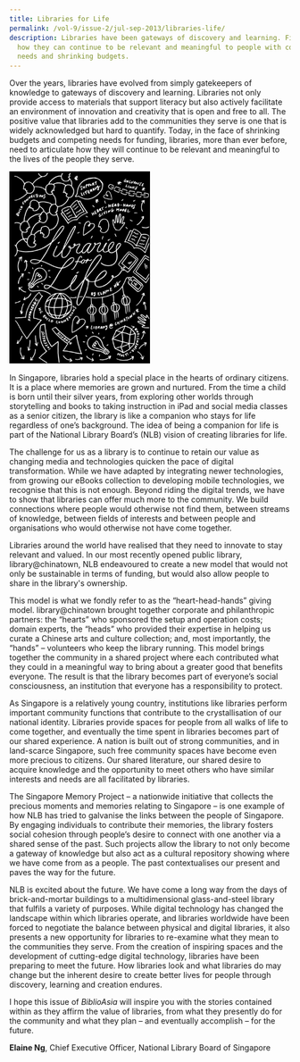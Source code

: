 ```yaml
---
title: Libraries for Life
permalink: /vol-9/issue-2/jul-sep-2013/libraries-life/
description: Libraries have been gateways of discovery and learning. Find out
  how they can continue to be relevant and meaningful to people with competing
  needs and shrinking budgets.
---
```

Over the years, libraries have evolved from simply gatekeepers of knowledge to gateways of discovery and learning. Libraries not only provide access to materials that support literacy but also actively facilitate an environment of innovation and creativity that is open and free to all. The positive value that libraries add to the communities they serve is one that is widely acknowledged but hard to quantify. Today, in the face of shrinking budgets and competing needs for funding, libraries, more than ever before, need to articulate how they will continue to be relevant and meaningful to the lives of the people they serve.

<div>
<img style="width:50%;" src="/images/Vol%209%20Issue%202/Libraries%20for%20Life/CE%20Illo%20New-edit.jpg">
</div>
	
In Singapore, libraries hold a special place in the hearts of ordinary citizens. It is a place where memories are grown and nurtured. From the time a child is born until their silver years, from exploring other worlds through storytelling and books to taking instruction in iPad and social media classes as a senior citizen, the library is like a companion who stays for life regardless of one’s background. The idea of being a companion for life is part of the National Library Board’s (NLB) vision of creating libraries for life.

The challenge for us as a library is to continue to retain our value as changing media and technologies quicken the pace of digital transformation. While we have adapted by integrating newer technologies, from growing our eBooks collection to developing mobile technologies, we recognise that this is not enough. Beyond riding the digital trends, we have to show that libraries can offer much more to the community. We build connections where people would otherwise not find them, between streams of knowledge, between fields of interests and between people and organisations who would otherwise not have come together.

Libraries around the world have realised that they need to innovate to stay relevant and valued. In our most recently opened public library, library@chinatown, NLB endeavoured to create a new model that would not only be sustainable in terms of funding, but would also allow people to share in the library's ownership.

This model is what we fondly refer to as the “heart-head-hands” giving model. library@chinatown brought together corporate and philanthropic partners: the “hearts” who sponsored the setup and operation costs; domain experts, the “heads” who provided their expertise in helping us curate a Chinese arts and culture collection; and, most importantly, the “hands” – volunteers who keep the library running. This model brings together the community in a shared project where each contributed what they could in a meaningful way to bring about a greater good that benefits everyone. The result is that the library becomes part of everyone’s social consciousness, an institution that everyone has a responsibility to protect.

As Singapore is a relatively young country, institutions like libraries perform important community functions that contribute to the crystallisation of our national identity. Libraries provide spaces for people from all walks of life to come together, and eventually the time spent in libraries becomes part of our shared experience. A nation is built out of strong communities, and in land-scarce Singapore, such free community spaces have become even more precious to citizens. Our shared literature, our shared desire to acquire knowledge and the opportunity to meet others who have similar interests and needs are all facilitated by libraries.

The Singapore Memory Project – a nationwide initiative that collects the precious moments and memories relating to Singapore – is one example of how NLB has tried to galvanise the links between the people of Singapore. By engaging individuals to contribute their memories, the library fosters social cohesion through people’s desire to connect with one another via a shared sense of the past. Such projects allow the library to not only become a gateway of knowledge but also act as a cultural repository showing where we have come from as a people. The past contextualises our present and paves the way for the future.

NLB is excited about the future. We have come a long way from the days of brick-and-mortar buildings to a multidimensional glass-and-steel library that fulfils a variety of purposes. While digital technology has changed the landscape within which libraries operate, and libraries worldwide have been forced to negotiate the balance between physical and digital libraries, it also presents a new opportunity for libraries to re-examine what they mean to the communities they serve. From the creation of inspiring spaces and the development of cutting-edge digital technology, libraries have been preparing to meet the future. How libraries look and what libraries do may change but the inherent desire to create better lives for people through discovery, learning and creation endures.

I hope this issue of *BiblioAsia* will inspire you with the stories contained within as they affirm the value of libraries, from what they presently do for the community and what they plan – and eventually accomplish – for the future.

	

<b>Elaine Ng</b>, Chief Executive Officer, National Library Board of 
Singapore